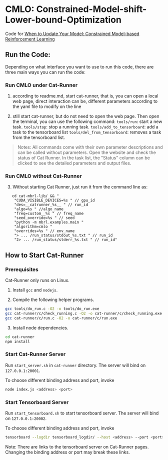 # CMLO: Constrained-Model-shift-Lower-bound-Optimization

Code for [When to Update Your Model: Constrained Model-based Reinforcement Learning](https://arxiv.org/abs/2210.08349)


## Run the Code:

Depending on what interface you want to use to run this code, there are three main ways you can run the code:
### Run CMLO under Cat-Runner 

1. according to readme.md, start cat-runner, that is, you can open a local web page, direct interaction can be, different parameters according to the yaml file to modify on the line

2. still start cat-runner, but do not need to open the web page. Then open the terminal, you can use the following command:
`tools/run`: start a new task.
`tools/stop`: stop a running task.
`tools/add_to_tensorboard`: add a task to the tensorboard list
`tools/del_from_tensorboard`: removes a task from the tensorboard list.

> Notes: All commands come with their own parameter descriptions and can be called without parameters.
Open the website and check the status of Cat Runner.
In the task list, the "Status" column can be clicked to see the detailed parameters and output files.

### Run CMLO without Cat-Runner 

3. Without starting Cat Runner, just run it from the command line as:
```
   cd cat-mbrl-lib/ && "
    "CUDA_VISIBLE_DEVICES=%s " // gpu_id
    "des=__catrunner_%s__ " // run_id
    "algo=%s " //algo_name
    "freq=custom__%s " // freq_name
    "seed_override=%s " // seed
    "python -m mbrl.examples.main "
    "algorithm=cmlo "
    "overrides=%s " // env_name
    "> ... /run_status/stdout_%s.txt " // run_id
    "2> ... /run_status/stderr_%s.txt " // run_id"
```


## How to Start Cat-Runner 
### Prerequisites

Cat-Runner only runs on Linux.

1. Install `gcc` and `nodejs`. 

2. Compile the following helper programs.

```bash
gcc tools/do_run.c -O2 -o tools/do_run.exe
gcc cat-runner/c/check_running.c -O2 -o cat-runner/c/check_running.exe
gcc cat-runner/c/run.c -O2 -o cat-runner/c/run.exe
```

3. Install node dependencies.

```bash
cd cat-runner
npm install
```

### Start Cat-Runner Server

Run `start_server.sh` in `cat-runner` directory. The server will bind on `127.0.0.1:20001`.

To choose different binding address and port, invoke

```bash
node index.js <address> <port>
```

### Start Tensorboard Server

Run `start_tensorboard.sh` to start tensorboard server. The server will bind on `127.0.0.1:20002`.

To choose different binding address and port, invoke

```bash
tensorboard --logdir tensorboard_logdir/ --host <address> --port <port>
```

Note: There are links to the tensorboard server on Cat-Runner pages. Changing the binding address or port may break these links.

